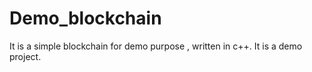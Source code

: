 # Demo_blockchain
It is a simple blockchain for demo purpose , written in c++.
It is a demo project.
